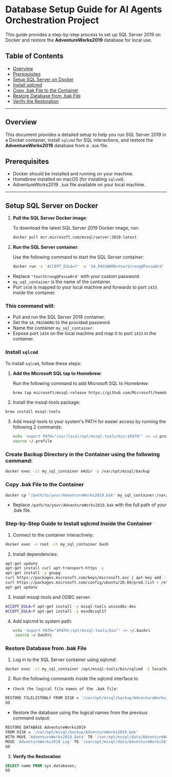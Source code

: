 # Database Setup Guide for AI Agents Orchestration Project

This guide provides a step-by-step process to set up SQL Server 2019 on Docker and restore the **AdventureWorks2019** database for local use.

## **Table of Contents**
- [Overview](#overview)
- [Prerequisites](#prerequisites)
- [Setup SQL Server on Docker](#setup-sql-server-on-docker)
- [Install sqlcmd](#install-sqlcmd)
- [Copy .bak File to the Container](#copy-bak-file-to-the-container)
- [Restore Database from .bak File](#restore-database-from-bak-file)
- [Verify the Restoration](#verify-the-restoration)

---

## **Overview**

This document provides a detailed setup to help you run SQL Server 2019 in a Docker container, install `sqlcmd` for SQL interactions, and restore the **AdventureWorks2019** database from a `.bak` file.

## **Prerequisites**
- Docker should be installed and running on your machine.
- Homebrew installed on macOS (for installing `sqlcmd`).
- AdventureWorks2019 `.bak` file available on your local machine.

---

## **Setup SQL Server on Docker**

1. **Pull the SQL Server Docker image**:

   To download the latest SQL Server 2019 Docker image, run:
   ```bash
   docker pull mcr.microsoft.com/mssql/server:2019-latest
2. **Run the SQL Server container**:

   Use the following command to start the SQL Server container:
   ```bash
   docker run -e 'ACCEPT_EULA=Y' -e 'SA_PASSWORD=YourStrong@Passw0rd' -p 1434:1433 --name my_sql_container --platform linux/amd64 -d mcr.microsoft.com/mssql/server:2019-latest

- Replace `'YourStrong@Passw0rd'` with your custom password.
- `my_sql_container` is the name of the container.
- Port `1434` is mapped to your local machine and forwards to port `1433` inside the container.

### This command will:
- Pull and run the SQL Server 2019 container.
- Set the `SA_PASSWORD` to the provided password.
- Name the container `my_sql_container`.
- Expose port `1434` on the local machine and map it to port `1433` in the container.


### **Install `sqlcmd`**

To install `sqlcmd`, follow these steps:

1. **Add the Microsoft SQL tap to Homebrew**:

   Run the following command to add Microsoft SQL to Homebrew:
   ```bash
   brew tap microsoft/mssql-release https://github.com/Microsoft/homebrew-mssql-release

2. Install the mssql-tools package:

```bash
brew install mssql-tools
```
3. Add mssql-tools to your system's PATH for easier access by running the following 2 commands:
   ```bash
   echo 'export PATH="/usr/local/opt/mssql-tools/bin:$PATH"' >> ~/.profile
   source ~/.profile
   ```

### Create Backup Directory in the Container using the following command:
```bash
docker exec -it my_sql_container mkdir -p /var/opt/mssql/backup
```
### **Copy .bak File to the Container**
```bash
docker cp "/path/to/your/AdventureWorks2019.bak" my_sql_container:/var/opt/mssql/backup/
```
- Replace `/path/to/your/AdventureWorks2019.bak` with the full path of your .bak file.

### Step-by-Step Guide to Install sqlcmd Inside the Container
1. Connect to the container interactively:
```bash
docker exec -u root -it my_sql_container bash
```
2. Install dependencies:
```bash
apt-get update
apt-get install curl apt-transport-https -y
apt-get install -y gnupg
curl https://packages.microsoft.com/keys/microsoft.asc | apt-key add -
curl https://packages.microsoft.com/config/ubuntu/20.04/prod.list > /etc/apt/sources.list.d/mssql-release.list
apt-get update
```
3. Install mssql-tools and ODBC server:
```bash
ACCEPT_EULA=Y apt-get install -y mssql-tools unixodbc-dev
ACCEPT_EULA=Y apt-get install -y msodbcsql17
```
4. Add sqlcmd to system path:
   ```bash
   echo 'export PATH="$PATH:/opt/mssql-tools/bin"' >> ~/.bashrc
    source ~/.bashrc
   ```

### **Restore Database from .bak File**
1. Log in to the SQL Server container using sqlcmd:
```bash
docker exec -it my_sql_container /opt/mssql-tools/bin/sqlcmd -S localhost,1434 -U SA -P 'YourStrong@Passw0rd'

```
2. Run the following commands inside the sqlcmd interface to 
  - `Check the logical file names of the .bak file`:
```bash
RESTORE FILELISTONLY FROM DISK = '/var/opt/mssql/backup/AdventureWorks2019.bak';
GO
```
  - Restore the database using the logical names from the previous command output:
```bash
RESTORE DATABASE AdventureWorks2019 
FROM DISK = '/var/opt/mssql/backup/AdventureWorks2019.bak'
WITH MOVE 'AdventureWorks2019_Data' TO '/var/opt/mssql/data/AdventureWorks2019_Data.mdf', 
MOVE 'AdventureWorks2019_Log' TO '/var/opt/mssql/data/AdventureWorks2019_Log.ldf';
GO
```

3. **Verify the Restoration**
```sql
SELECT name FROM sys.databases;
GO
```
